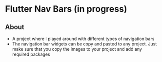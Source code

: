# Flutter Nav Bars (in progress)

## About

- A project where I played around with different types of navigation bars
- The navigation bar widgets can be copy and pasted to any project. Just make sure that you copy the images to your project and add any required packages

